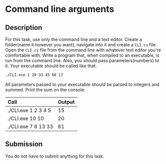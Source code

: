 # Command line arguments

## Description
For this task, use only the command line and a text editor. 
Create a folder(name it however you want), navigate into it and create a `CLI.cs` file. 
Open the `CLI.cs` file from the command line with whatever text editor you're comfortable with. 
Write a program that, when compiled to an executable, is run from the command line. Also, you should pass parameters(numbers) to it. 
Your executable should be called like that:

```bash
./CLI.exe 1 20 33 45 66 17
```

All parameters passed to your executable should be parsed to integers and summed. Print the sum on the console.

| Call                | Output       |
|:--------------------|:-------------|
| ./CLI.exe 1 2 3 4 5 | 15           |
| ./CLI.exe 10 10     | 20           |
| ./CLI.exe 7 8 13 33 | 61           |

## Submission
You do not have to submit anything for this task.